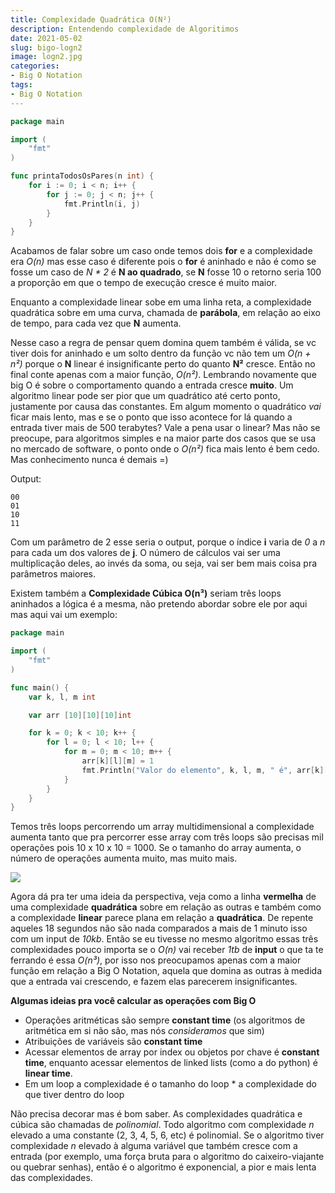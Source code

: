 ```yaml
---
title: Complexidade Quadrática O(N²)
description: Entendendo complexidade de Algoritimos
date: 2021-05-02
slug: bigo-logn2
image: logn2.jpg
categories:
- Big O Notation
tags:
- Big O Notation
---
```


<meta property="og:image" content="<url>" />
<meta property="og:image:type" content="logn2.jpg" />



```go
package main

import (
    "fmt"
)

func printaTodosOsPares(n int) {
    for i := 0; i < n; i++ {
        for j := 0; j < n; j++ {
            fmt.Println(i, j)
        }
    }
}
```

Acabamos de falar sobre um caso onde temos dois **for** e a complexidade era _O(n)_ mas esse caso é diferente pois o **for** é aninhado e não é como se fosse um caso de _N * 2_ é **N ao quadrado**, se **N** fosse 10 o retorno seria 100 a proporção em que o tempo de execução cresce é muito maior.

Enquanto a complexidade linear sobe em uma linha reta, a complexidade quadrática sobre em uma curva, chamada de **parábola**, em relação ao eixo de tempo, para cada vez que **N** aumenta.

Nesse caso a regra de pensar quem domina quem também é válida, se vc tiver dois for aninhado e um solto dentro da função vc não tem um _O(n + n²)_ porque o **N** linear é insignificante perto do quanto **N²** cresce. Então no final conte apenas com a maior função, _O(n²)_. Lembrando novamente que big O é sobre o comportamento quando a entrada cresce **muito**. Um algoritmo linear pode ser pior que um quadrático até certo ponto, justamente por causa das constantes. Em algum momento o quadrático *vai* ficar mais lento, mas e se o ponto que isso acontece for lá quando a entrada tiver mais de 500 terabytes? Vale a pena usar o linear? Mas não se preocupe, para algoritmos simples e na maior parte dos casos que se usa no mercado de software, o ponto onde o *O(n²)* fica mais lento é bem cedo. Mas conhecimento nunca é demais =)

Output:

```text
00
01
10
11
```

Com um parâmetro de 2 esse seria o output, porque o índice **i** varia de *0* a *n* para cada um dos valores de **j**. O número de cálculos vai ser uma multiplicação deles, ao invés da soma, ou seja, vai ser bem mais coisa pra parâmetros maiores.

Existem também a **Complexidade Cúbica O(n³)** seriam três loops aninhados a lógica é a mesma, não pretendo abordar sobre ele por aqui mas aqui vai um exemplo:

```go
package main

import (
    "fmt"
)

func main() {
    var k, l, m int

    var arr [10][10][10]int

    for k = 0; k < 10; k++ {
        for l = 0; l < 10; l++ {
            for m = 0; m < 10; m++ {
                arr[k][l][m] = 1
                fmt.Println("Valor do elemento", k, l, m, " é", arr[k][l][m])
            }
        }
    }
}
```

Temos três loops percorrendo um array multidimensional a complexidade aumenta tanto que pra percorrer esse array com três loops são precisas mil operações pois 10 x 10 x 10 = 1000. Se o tamanho do array aumenta, o número de operações aumenta muito, mas muito mais.

![](https://cdn-images-1.medium.com/max/800/1*14SAgGBfb7QhSF9NNsQ4zg.png)

Agora dá pra ter uma ideia da perspectiva, veja como a linha **vermelha** de uma complexidade **quadrática** sobre em relação as outras e também como a complexidade **linear** parece plana em relação a **quadrática**. De repente aqueles 18 segundos não são nada comparados a mais de 1 minuto isso com um input de _10kb_. Então se eu tivesse no mesmo algoritmo essas três complexidades pouco importa se o _O(n)_ vai receber _1tb_ de **input** o que ta te ferrando é essa _O(n³)_, por isso nos preocupamos apenas com a maior função em relação a Big O Notation, aquela que domina as outras à medida que a entrada vai crescendo, e fazem elas parecerem insignificantes.

**Algumas ideias pra você calcular as operações com Big O**

- Operações aritméticas são sempre **constant time** (os algoritmos de aritmética em si não são, mas nós *consideramos* que sim)
- Atribuições de variáveis são **constant time**
- Acessar elementos de array por index ou objetos por chave  é **constant time**, enquanto acessar elementos de linked lists (como a do python) é **linear time**.
- Em um loop a complexidade é o tamanho do loop * a complexidade do que tiver dentro do loop

Não precisa decorar mas é bom saber. As complexidades quadrática e cúbica são chamadas de *polinomial*. Todo algoritmo com complexidade *n* elevado a uma constante (2, 3, 4, 5, 6, etc)  é polinomial. Se o algoritmo tiver complexidade *n* elevado à alguma variável que também cresce com a entrada (por exemplo, uma força bruta para o algoritmo do caixeiro-viajante ou quebrar senhas), então é o algoritmo é exponencial, a pior e mais lenta das complexidades.

